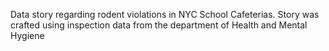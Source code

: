 Data story regarding rodent violations in NYC School Cafeterias. Story was crafted using inspection data from the department of Health and Mental Hygiene
